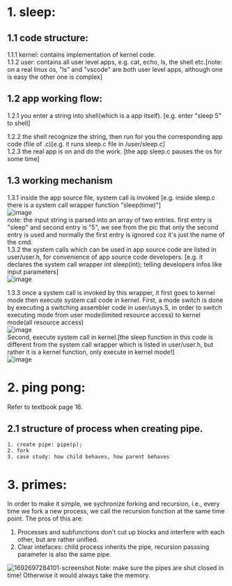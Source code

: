# 1. sleep:

## 1.1 code structure:
    
1.1.1 kernel: contains implementation of kernel code.  
1.1.2 user: contains all user level apps, e.g. cat, echo, ls, the shell etc.[note: on a real linux os, "ls" and "vscode" are both user level apps, although one is easy the other one is complex]  

## 1.2 app working flow:
1.2.1 you enter a string into shell(which is a app itself). [e.g. enter "sleep 5" to shell]  

1.2.2 the shell recognize the string, then run for you the corresponding app code (file of .c)[e.g. it runs sleep.c file in /user/sleep.c]   
1.2.3 the real app is on and do the work. [the app sleep.c pauses the os for some time]
## 1.3 working mechanism
1.3.1 inside the app source file, system call is invoked [e.g. inside sleep.c there is a system call wrapper function "sleep(time)"]    
![image](https://github.com/youya199/xv6_exercise/assets/94166804/0a3fdc1b-a8fe-4a74-8914-f60c0410cdac)  
note: the input string is parsed into an array of two entries. first entry is "sleep" and second entry is "5", we see from the pic that only the second entry is used and normally the first entry is ignored coz it's just the name of the cmd.  
1.3.2 the system calls which can be used in app source code are listed in user/user.h, for convenience of app source code developers. [e.g. it declares the system call wrapper int sleep(int); telling developers infos like input parameters]   
![image](https://github.com/youya199/xv6_exercise/assets/94166804/7ce74a10-65db-4691-b452-a9d396927927)


1.3.3 once a system call is invoked by this wrapper, it first goes to kernel mode then execute system call code in kernel. 
First, a mode switch is done by executing a switching assembler code in user/usys.S, in order to switch executing mode from user mode(limited resource access) to kernel mode(all resource access)  
![image](https://github.com/youya199/xv6_exercise/assets/94166804/2aab7869-bb88-4416-924f-7575213f6b9f)   
Second, execute system call in kernel.[the sleep function in this code is different from the system call wrapper which is listed in user/user.h, but rather it is a kernel function, only execute in kernel mode!]  
![image](https://github.com/youya199/xv6_exercise/assets/94166804/24535fd8-8927-4914-9b6a-2733a5e3c306)  


# 2. ping pong:
Refer to textbook page 16.  
## 2.1 structure of process when creating pipe.  
```
1. create pipe: pipe(p);  
2. fork
3. case study: how child behaves, how parent behaves
```
# 3. primes:  
In order to make it simple, we sychronize forking and recursion, i.e., every time we fork a new process, we call the recursion function at the same time point. The pros of this are:  
1. Processes and subfunctions don't cut up blocks and interfere with each other, but are rather unified.
2. Clear intefaces: child process inherits the pipe, recursion passsing parameter is also the same pipe.

![1692697284101-screenshot](https://github.com/youya199/xv6_exercise/assets/94166804/5170a461-aa9f-482d-b87e-16beb0e13977)
Note: make sure the pipes are shut closed in time! Otherwise it would always take the memory.
